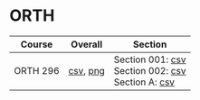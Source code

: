 # ORTH

| Course | Overall | Section |
| ------ | ------- | ------- |
| ORTH 296 | [csv](https://github.com/UCSD-Historical-Enrollment-Data/2025Spring/blob/main/overall/ORTH%20296.csv), [png](https://raw.githubusercontent.com/UCSD-Historical-Enrollment-Data/2025Spring/main/plot_overall/ORTH%20296.png) | Section 001: [csv](https://github.com/UCSD-Historical-Enrollment-Data/2025Spring/blob/main/section/ORTH%20296_001.csv)<br>Section 002: [csv](https://github.com/UCSD-Historical-Enrollment-Data/2025Spring/blob/main/section/ORTH%20296_002.csv)<br>Section A: [csv](https://github.com/UCSD-Historical-Enrollment-Data/2025Spring/blob/main/section/ORTH%20296_A.csv) |

